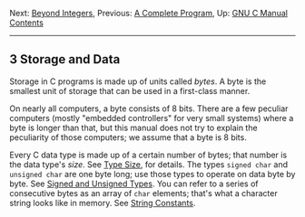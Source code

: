 Next: [Beyond Integers](Beyond-Integers.md), Previous: [A Complete
Program](Complete-Program.md), Up: [GNU C Manual](index.md)  
[Contents](index.md#SEC_Contents "Table of contents")  

------------------------------------------------------------------------


## 3 Storage and Data 


Storage in C programs is made up of units called *bytes*. A byte is the
smallest unit of storage that can be used in a first-class manner.

On nearly all computers, a byte consists of 8 bits. There are a few
peculiar computers (mostly "embedded controllers" for very small
systems) where a byte is longer than that, but this manual does not try
to explain the peculiarity of those computers; we assume that a byte is
8 bits.

Every C data type is made up of a certain number of bytes; that number
is the data type's *size*. See [Type Size](Type-Size.md), for details.
The types `signed char` and `unsigned char` are one byte long; use those
types to operate on data byte by byte. See [Signed and Unsigned
Types](Signed-and-Unsigned-Types.md). You can refer to a series of
consecutive bytes as an array of `char` elements; that's what a
character string looks like in memory. See [String
Constants](String-Constants.md).
